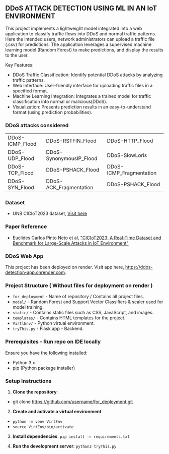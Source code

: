 ## DDoS ATTACK DETECTION USING ML IN AN IoT ENVIRONMENT

This project implements a lightweight model integrated into a web application to classify traffic flows into DDoS and normal traffic patterns. 
Here the intended users, network administrators can upload a traffic  file (.csv) for predictions. 
The application leverages a supervised machine learning model (Random Forest)  to make predictions, and display the results to the user.

Key Features:

- DDoS Traffic Classification: Identify potential DDoS attacks by analyzing traffic patterns.
- Web Interface: User-friendly interface for uploading traffic files in a specified format.
- Machine Learning Integration: Integrates a trained model for traffic classification into normal or malicious(DDoS).
- Visualization: Presents prediction results in an easy-to-understand format (using prediction probabilities).

### DDoS attacks considered

|                            |                            |                            |
|----------------------------|----------------------------|----------------------------|
| DDoS-ICMP_Flood            | DDoS-RSTFIN_Flood          | DDoS-HTTP_Flood            |
| DDoS-UDP_Flood             | DDoS-SynonymousIP_Flood    | DDoS-SlowLoris             |
| DDoS-TCP_Flood             | DDoS-PSHACK_Flood          | DDoS-ICMP_Fragmentation    |
| DDoS-SYN_Flood             | DDoS-ACK_Fragmentation     | DDoS-PSHACK_Flood          |


### Dataset
- UNB CICIoT2023 dataset, [Visit here](https://www.unb.ca/cic/datasets/iotdataset-2023.html)


### Paper Reference
- Euclides Carlos Pinto Neto et al, ["CICIoT2023: A Real-Time Dataset and Benchmark for Large-Scale Attacks in IoT Environment"](https//:www.mdpi.com/1424-8220/23/13/5941)


### DDoS Web App

This project has been deployed on render. Visit app here, https://ddos-detection-app.onrender.com.

### Project Structure ( Without files for deployment on render )

- `for_deployment` - Name of repository / Contains all project files.
- `model/` - Random Forest and Support Vector Classifiers & scaler used for model training.
- `static/` - Contains static files such as CSS, JavaScript, and images.
- `templates/` - Contains HTML templates for the project.
- `VirtlEnv/` - Python virtual environment.
- `tryThis.py` - Flask app - Backend.

### Prerequisites - Run repo on IDE locally

Ensure you have the following installed:

- Python 3.x
- pip (Python package installer)

### Setup Instructions

1. **Clone the repository**:

 - git clone https://github.com/username/for_deployment.git

2. **Create and activate a virtual environment**

 - `python -m venv VirtEnv`
 - `source VirtEnv/bin/activate`

3. **Install dependencies**:
   `pip install -r requirements.txt`

4. **Run the development server**:
   `python3 tryThis.py`
